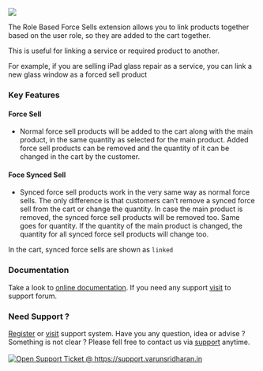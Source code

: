 <p><img src="https://envato.svarun.dev/exclusive-cc.jpg"/></p>
<p>The Role Based Force Sells extension allows you to link products together based on the user role, so they are added to the cart together. </p>
<p>This is useful for linking a service or required product to another.</p>
<p>For example, if you are selling iPad glass repair as a service, you can link a new glass window as a forced sell product</p>

<h3>Key Features</h3>

<h4>Force Sell</h4>
<ul> <li>Normal force sell products will be added to the cart along with the main product, in the same quantity as selected for the main product. Added force sell products can be removed and the quantity of it can be changed in the cart by the customer.</li> </ul>


<h4>Foce Synced Sell</h4>
<ul> <li>Synced force sell products work in the very same way as normal force sells. The only difference is that customers can’t remove a synced force sell from the cart or change the quantity. In case the main product is removed, the synced force sell products will be removed too. Same goes for quantity. If the quantity of the main product is changed, the quantity for all synced force sell products will change too.</li> </ul>

<p>In the cart, synced force sells are shown as <code>linked</code></p>

<h3>Documentation</h3>
<p>Take a look to <a href="https://p.sva.wiki/role-based-force-synced-sell-for-woocommerce">online documentation</a>. If you need any support <a href="https://support.varunsridharan.in">visit</a> to support forum.</p>

<h3>Need Support ?</h3>
<p><a href="https://support.varunsridharan.in">Register</a> or <a href="https://support.varunsridharan.in">visit</a> support system. Have you any question, idea or advise ? Something is not clear ? Please fell free to contact us via <a href="https://support.varunsridharan.in">support</a> anytime. <br/><br/>
<a href="https://support.varunsridharan.in"> <img src="https://envato.svarun.dev/profile/support.png" title="Open Support Ticket" alt="Open Support Ticket @ https://support.varunsridharan.in"/> </a>
</p>
